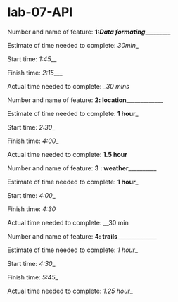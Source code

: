# lab-07-API

Number and name of feature: ____1:___Data formating________________

Estimate of time needed to complete: _30min__

Start time: _1:45___

Finish time: _2:15____

Actual time needed to complete: __30 mins_


Number and name of feature: ____2: location_________________

Estimate of time needed to complete: __1 hour___

Start time: _2:30__

Finish time: _4:00__

Actual time needed to complete: __1.5 hour__



Number and name of feature: ______3 : weather________________

Estimate of time needed to complete: __1 hour___

Start time: _4:00__

Finish time: _4:30_

Actual time needed to complete: __30 min


Number and name of feature: ____4: trails__________________

Estimate of time needed to complete: _1 hour__

Start time: _4:30__

Finish time: _5:45__

Actual time needed to complete: _1.25 hour__

